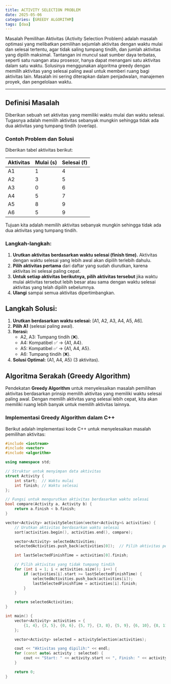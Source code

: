 ```yaml
---
title: ACTIVITY SELECTION PROBLEM
date: 2025-05-06
categories: [GREEDY ALGORITHM]
tags: [daa]
---
```



Masalah Pemilihan Aktivitas (Activity Selection Problem) adalah masalah optimasi yang melibatkan pemilihan sejumlah aktivitas dengan waktu mulai dan selesai tertentu, agar tidak saling tumpang tindih, dan jumlah aktivitas yang dipilih maksimal. Tantangan ini muncul saat sumber daya terbatas, seperti satu ruangan atau prosesor, hanya dapat menangani satu aktivitas dalam satu waktu. Solusinya menggunakan algoritma greedy dengan memilih aktivitas yang selesai paling awal untuk memberi ruang bagi aktivitas lain. Masalah ini sering diterapkan dalam penjadwalan, manajemen proyek, dan pengelolaan waktu.

---

## Definisi Masalah

Diberikan sebuah set aktivitas yang memiliki waktu mulai dan waktu selesai. Tugasnya adalah memilih aktivitas sebanyak mungkin sehingga tidak ada dua aktivitas yang tumpang tindih (overlap).

### Contoh Problem dan Solusi

Diberikan tabel aktivitas berikut:

| Aktivitas | Mulai (s) | Selesai (f) |
| :-------- | :-------- | :---------- |
| A1        | 1         | 4           |
| A2        | 3         | 5           |
| A3        | 0         | 6           |
| A4        | 5         | 7           |
| A5        | 8         | 9           |
| A6        | 5         | 9           |

Tujuan kita adalah memilih aktivitas sebanyak mungkin sehingga tidak ada dua aktivitas yang tumpang tindih.
### Langkah-langkah:

1. **Urutkan aktivitas berdasarkan waktu selesai (finish time).** Aktivitas dengan waktu selesai yang lebih awal akan dipilih terlebih dahulu.
2. **Pilih aktivitas pertama** dari daftar yang sudah diurutkan, karena aktivitas ini selesai paling cepat.
3. **Untuk setiap aktivitas berikutnya, pilih aktivitas tersebut** jika waktu mulai aktivitas tersebut lebih besar atau sama dengan waktu selesai aktivitas yang telah dipilih sebelumnya.
4. **Ulangi** sampai semua aktivitas dipertimbangkan.


## Langkah Solusi:

1.  **Urutkan berdasarkan waktu selesai:** [A1, A2, A3, A4, A5, A6].
2.  **Pilih A1** (selesai paling awal).
3.  **Iterasi:**
    * A2, A3: Tumpang tindih (❌).
    * A4: Kompatibel ✅ → {A1, A4}.
    * A5: Kompatibel ✅ → {A1, A4, A5}.
    * A6: Tumpang tindih (❌).
4.  **Solusi Optimal:** {A1, A4, A5} (3 aktivitas).

## Algoritma Serakah (Greedy Algorithm)

Pendekatan **Greedy Algorithm** untuk menyelesaikan masalah pemilihan aktivitas berdasarkan prinsip memilih aktivitas yang memiliki waktu selesai paling awal. Dengan memilih aktivitas yang selesai lebih cepat, kita akan memiliki ruang lebih banyak untuk memilih aktivitas lainnya.

### Implementasi Greedy Algorithm dalam C++

Berikut adalah implementasi kode C++ untuk menyelesaikan masalah pemilihan aktivitas:

```cpp
#include <iostream>
#include <vector>
#include <algorithm>

using namespace std;

// Struktur untuk menyimpan data aktivitas
struct Activity {
    int start;  // Waktu mulai
    int finish; // Waktu selesai
};

// Fungsi untuk mengurutkan aktivitas berdasarkan waktu selesai
bool compare(Activity a, Activity b) {
    return a.finish < b.finish;
}

vector<Activity> activitySelection(vector<Activity>& activities) {
    // Urutkan aktivitas berdasarkan waktu selesai
    sort(activities.begin(), activities.end(), compare);

    vector<Activity> selectedActivities;
    selectedActivities.push_back(activities[0]);  // Pilih aktivitas pertama

    int lastSelectedFinishTime = activities[0].finish;

    // Pilih aktivitas yang tidak tumpang tindih
    for (int i = 1; i < activities.size(); i++) {
        if (activities[i].start >= lastSelectedFinishTime) {
            selectedActivities.push_back(activities[i]);
            lastSelectedFinishTime = activities[i].finish;
        }
    }

    return selectedActivities;
}

int main() {
    vector<Activity> activities = {
        {1, 4}, {3, 5}, {0, 6}, {5, 7}, {3, 8}, {5, 9}, {6, 10}, {8, 11}
    };

    vector<Activity> selected = activitySelection(activities);

    cout << "Aktivitas yang dipilih:" << endl;
    for (const auto& activity : selected) {
        cout << "Start: " << activity.start << ", Finish: " << activity.finish << endl;
    }

    return 0;
}
```